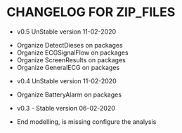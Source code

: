 # CHANGELOG FOR ZIP_FILES


* v0.5 UnStable version 11-02-2020
- Organize DetectDieses on packages
- Organize ECGSignalFlow on packages
- Organize ScreenResults on packages
- Organize GeneralECG on packages


* v0.4 UnStable version 11-02-2020
- Organize BatteryAlarm on packages


* v0.3 - Stable version 06-02-2020
- End modelling, is missing configure the analysis 